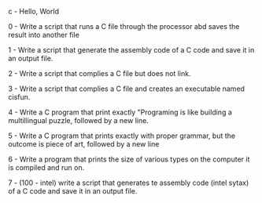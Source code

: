 c - Hello, World                                                                                                                                                

0 - Write a script that runs a C file through the processor abd saves the result into another file                                                              

1 - Write a script that generate the assembly code of a C code and save it in an output file.                                                                   

2 - Write a script that complies a C file but does not link.                                                                                                    

3 - Write a script that complies a C file and creates an executable named cisfun.                                                                               

4 - Write a C program that print exactly "Programing is like building a multillingual puzzle, followed by a new line.                                           

5 - Write a C program that prints exactly with proper grammar, but the outcome is piece of art, followed by a new line                                          

6 - Write a program that prints the size of various types on the computer it is compiled and run on.                                                            

7 - (100 - intel) write a script that generates te assembly code (intel sytax) of a C code and save it in an output file.      


